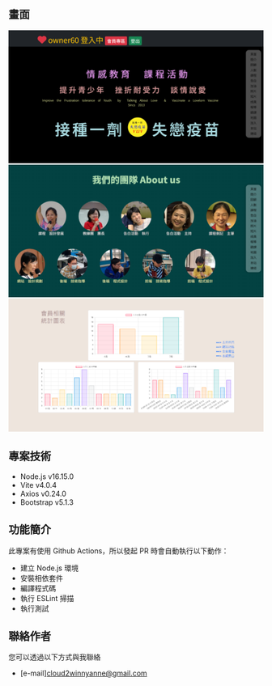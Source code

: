 ## 畫面

![範例圖片 1](/project-VLLV/ReadMe-imgs/ReadMe-1.png)
![範例圖片 2](/project-VLLV/ReadMe-imgs/ReadMe-2.png)
![範例圖片 3](/project-VLLV/ReadMe-imgs/ReadMe-3.png)

## 專案技術

- Node.js v16.15.0
- Vite v4.0.4
- Axios v0.24.0
- Bootstrap v5.1.3

## 功能簡介

此專案有使用 Github Actions，所以發起 PR 時會自動執行以下動作：

- 建立 Node.js 環境
- 安裝相依套件
- 編譯程式碼
- 執行 ESLint 掃描
- 執行測試

## 聯絡作者

您可以透過以下方式與我聯絡

- [e-mail]cloud2winnyanne@gmail.com

